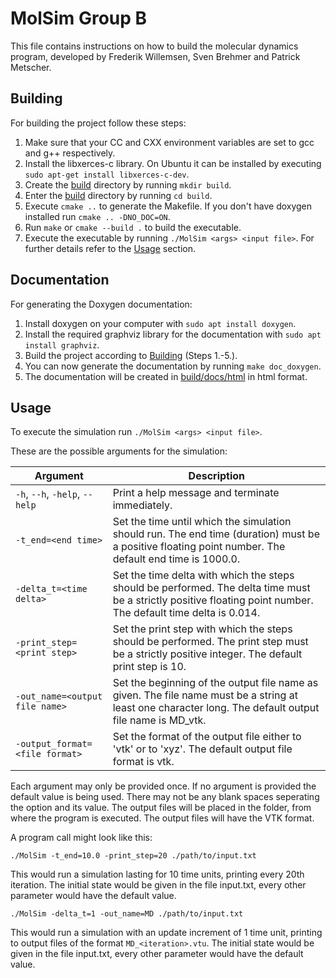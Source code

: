 # MolSim Group B

This file contains instructions on how to build the molecular dynamics program, developed by Frederik Willemsen, Sven Brehmer and Patrick Metscher.

## Building

For building the project follow these steps:

1. Make sure that your CC and CXX environment variables are set to gcc and g++ respectively.
2. Install the libxerces-c library. On Ubuntu it can be installed by executing `sudo apt-get install libxerces-c-dev`.
3. Create the [build](./build/) directory by running `mkdir build`.
4. Enter the [build](./build/) directory by running `cd build`.
5. Execute `cmake ..` to generate the Makefile. If you don't have doxygen installed run `cmake .. -DNO_DOC=ON`.
6. Run `make` or `cmake --build .` to build the executable.
7. Execute the executable by running `./MolSim <args> <input file>`. For further details refer to the [Usage](#usage) section.

## Documentation

For generating the Doxygen documentation:

1. Install doxygen on your computer with `sudo apt install doxygen`.
2. Install the required graphviz library for the documentation with `sudo apt install graphviz`.
3. Build the project according to [Building](#building) (Steps 1.-5.).
4. You can now generate the documentation by running `make doc_doxygen`.
5. The documentation will be created in [build/docs/html](./build/docs/html/index.html) in html format.


## Usage

To execute the simulation run `./MolSim <args> <input file>`.

These are the possible arguments for the simulation:

| Argument                       | Description                                                                                                                                                     |
| ------------------------------ | --------------------------------------------------------------------------------------------------------------------------------------------------------------- |
| `-h`, `--h`, `-help`, `--help` | Print a help message and terminate immediately.                                                                                                                 |
| `-t_end=<end time>`            | Set the time until which the simulation should run. The end time (duration) must be a positive floating point number. The default end time is 1000.0.           |
| `-delta_t=<time delta>`        | Set the time delta with which the steps should be performed. The delta time must be a strictly positive floating point number. The default time delta is 0.014. |
| `-print_step=<print step>`     | Set the print step with which the steps should be performed. The print step must be a strictly positive integer. The default print step is 10.                  |
| `-out_name=<output file name>` | Set the beginning of the output file name as given. The file name must be a string at least one character long. The default output file name is MD_vtk.         |
| `-output_format=<file format>` | Set the format of the output file either to 'vtk' or to 'xyz'. The default output file format is vtk.                                                           |

Each argument may only be provided once. If no argument is provided the default value is being used. There may not be any blank spaces seperating the option and its value. The output files will be placed in the folder, from where the program is executed. The output files will have the VTK format.

A program call might look like this:

`./MolSim -t_end=10.0 -print_step=20 ./path/to/input.txt`

This would run a simulation lasting for 10 time units, printing every 20th iteration. The initial state would be given in the file input.txt, every other parameter would have the default value.

`./MolSim -delta_t=1 -out_name=MD ./path/to/input.txt`

This would run a simulation with an update increment of 1 time unit, printing to output files of the format `MD_<iteration>.vtu`. The initial state would be given in the file input.txt, every other parameter would have the default value.